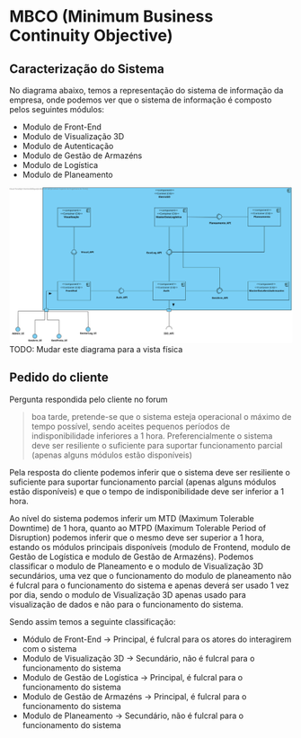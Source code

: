 # MBCO (Minimum Business Continuity Objective)

## Caracterização do Sistema

No diagrama abaixo, temos a representação do sistema de informação da empresa, onde podemos ver que o sistema de informação é composto pelos seguintes módulos:
* Modulo de Front-End
* Modulo de Visualização 3D
* Modulo de Autenticação
* Modulo de Gestão de Armazéns
* Modulo de Logística
* Modulo de Planeamento
  
![Diagrama do Sistema](Artifacts/VL_N2_alt1.svg)
TODO: Mudar este diagrama para a vista física

## Pedido do cliente
Pergunta respondida pelo cliente no forum 

> boa tarde,
> pretende-se que o sistema esteja operacional o máximo de tempo possível, sendo aceites pequenos períodos de indisponibilidade inferiores a 1 hora.
> Preferencialmente o sistema deve ser resiliente o suficiente para suportar funcionamento parcial (apenas alguns módulos estão disponíveis)
> 

Pela resposta do cliente podemos inferir que o sistema deve ser resiliente o suficiente para suportar funcionamento parcial (apenas alguns módulos estão disponíveis) e que o tempo de indisponibilidade deve ser inferior a 1 hora.

Ao nível do sistema podemos inferir um MTD (Maximum Tolerable Downtime) de 1 hora, quanto ao MTPD (Maximum Tolerable Period of Disruption) podemos inferir que o mesmo deve ser superior a 1 hora, estando os módulos principais disponíveis (modulo de Frontend, modulo de Gestão de Logística e modulo de Gestão de Armazéns).
Podemos classificar o modulo de Planeamento e o modulo de Visualização 3D secundários, uma vez que o funcionamento do modulo de planeamento não é fulcral para o funcionamento do sistema e apenas deverá ser usado 1 vez por dia, sendo o modulo de Visualização 3D apenas usado para visualização de dados e não para o funcionamento do sistema.

Sendo assim temos a seguinte classificação:
* Módulo de Front-End -> Principal, é fulcral para os atores do interagirem com o sistema
* Modulo de Visualização 3D -> Secundário, não é fulcral para o funcionamento do sistema
* Modulo de Gestão de Logística -> Principal, é fulcral para o funcionamento do sistema
* Modulo de Gestão de Armazéns -> Principal, é fulcral para o funcionamento do sistema
* Modulo de Planeamento -> Secundário, não é fulcral para o funcionamento do sistema